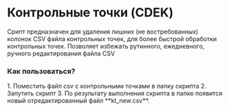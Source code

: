 <h1>Контрольные точки (CDEK)</h1>
<p>Срипт предназначен для удаления лишних (не востребованных) колонок CSV файла контрольных точек, 
для более быстрой обработки контрольных точек. Позволяет избежать рутинного, ежедневного, ручного 
редактирования файла CSV</p>


<h3>Как пользоваться?</h3>
1. Поместить файл csv с контрольными точками в папку скрипта
2. Запутить скрипт
3. По результату выполнения скрипта в папке появится новый отредактированный файл **kt_new.csv**.
